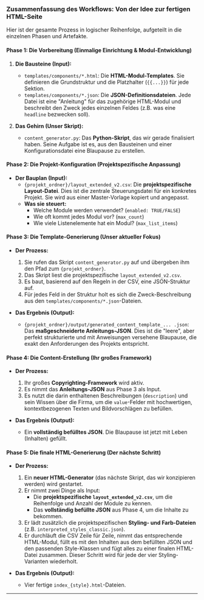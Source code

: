 
### Zusammenfassung des Workflows: Von der Idee zur fertigen HTML-Seite

Hier ist der gesamte Prozess in logischer Reihenfolge, aufgeteilt in die einzelnen Phasen und Artefakte.

#### Phase 1: Die Vorbereitung (Einmalige Einrichtung & Modul-Entwicklung)

1.  **Die Bausteine (Input):**
    *   `templates/components/*.html`: Die **HTML-Modul-Templates**. Sie definieren die Grundstruktur und die Platzhalter (`{{...}}`) für jede Sektion.
    *   `templates/components/*.json`: Die **JSON-Definitionsdateien**. Jede Datei ist eine "Anleitung" für das zugehörige HTML-Modul und beschreibt den Zweck jedes einzelnen Feldes (z.B. was eine `headline` bezwecken soll).

2.  **Das Gehirn (Unser Skript):**
    *   `content_generator.py`: Das **Python-Skript**, das wir gerade finalisiert haben. Seine Aufgabe ist es, aus den Bausteinen und einer Konfigurationsdatei eine Blaupause zu erstellen.

#### Phase 2: Die Projekt-Konfiguration (Projektspezifische Anpassung)

*   **Der Bauplan (Input):**
    *   `{projekt_ordner}/layout_extended_v2.csv`: Die **projektspezifische Layout-Datei**. Dies ist die zentrale Steuerungsdatei für ein konkretes Projekt. Sie wird aus einer Master-Vorlage kopiert und angepasst.
    *   **Was sie steuert:**
        *   Welche Module werden verwendet? (`enabled: TRUE/FALSE`)
        *   Wie oft kommt jedes Modul vor? (`max_count`)
        *   Wie viele Listenelemente hat ein Modul? (`max_list_items`)

#### Phase 3: Die Template-Generierung (Unser aktueller Fokus)

*   **Der Prozess:**
    1.  Sie rufen das Skript `content_generator.py` auf und übergeben ihm den Pfad zum `{projekt_ordner}`.
    2.  Das Skript liest die projektspezifische `layout_extended_v2.csv`.
    3.  Es baut, basierend auf den Regeln in der CSV, eine JSON-Struktur auf.
    4.  Für jedes Feld in der Struktur holt es sich die Zweck-Beschreibung aus den `templates/components/*.json`-Dateien.

*   **Das Ergebnis (Output):**
    *   `{projekt_ordner}/output/generated_content_template_... .json`: Das **maßgeschneiderte Anleitungs-JSON**. Dies ist die "leere", aber perfekt strukturierte und mit Anweisungen versehene Blaupause, die exakt den Anforderungen des Projekts entspricht.

#### Phase 4: Die Content-Erstellung (Ihr großes Framework)

*   **Der Prozess:**
    1.  Ihr großes **Copyrighting-Framework** wird aktiv.
    2.  Es nimmt das **Anleitungs-JSON** aus Phase 3 als Input.
    3.  Es nutzt die darin enthaltenen Beschreibungen (`description`) und sein Wissen über die Firma, um die `value`-Felder mit hochwertigen, kontextbezogenen Texten und Bildvorschlägen zu befüllen.

*   **Das Ergebnis (Output):**
    *   Ein **vollständig befülltes JSON**. Die Blaupause ist jetzt mit Leben (Inhalten) gefüllt.

#### Phase 5: Die finale HTML-Generierung (Der nächste Schritt)

*   **Der Prozess:**
    1.  Ein **neuer HTML-Generator** (das nächste Skript, das wir konzipieren werden) wird gestartet.
    2.  Er nimmt zwei Dinge als Input:
        *   Die **projektspezifische `layout_extended_v2.csv`**, um die Reihenfolge und Anzahl der Module zu kennen.
        *   Das **vollständig befüllte JSON** aus Phase 4, um die Inhalte zu bekommen.
    3.  Er lädt zusätzlich die projektspezifischen **Styling- und Farb-Dateien** (z.B. `interpreted_styles_classic.json`).
    4.  Er durchläuft die CSV Zeile für Zeile, nimmt das entsprechende HTML-Modul, füllt es mit den Inhalten aus dem befüllten JSON und den passenden Style-Klassen und fügt alles zu einer finalen HTML-Datei zusammen. Dieser Schritt wird für jede der vier Styling-Varianten wiederholt.

*   **Das Ergebnis (Output):**
    *   Vier fertige `index_{style}.html`-Dateien.

---


